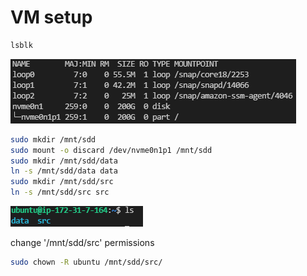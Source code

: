 # VM setup

```bash
lsblk
```

![lsblk output](https://github.com/memlish/memlish/blob/setup_bot_readme/docs/images/lsblk_output.png)


```bash
sudo mkdir /mnt/sdd
sudo mount -o discard /dev/nvme0n1p1 /mnt/sdd
sudo mkdir /mnt/sdd/data
ln -s /mnt/sdd/data data
sudo mkdir /mnt/sdd/src
ln -s /mnt/sdd/src src
```

![mount drive](https://github.com/memlish/memlish/blob/setup_bot_readme/docs/images/after_mount_ls.png)

change '/mnt/sdd/src' permissions
```bash
sudo chown -R ubuntu /mnt/sdd/src/
```